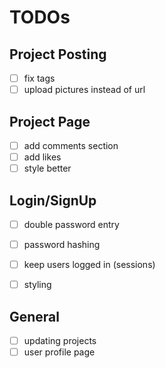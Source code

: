 # TODOs
## Project Posting
- [ ] fix tags
- [ ] upload pictures instead of url

## Project Page
- [ ] add comments section
- [ ] add likes
- [ ] style better
 
## Login/SignUp
- [ ] double password entry
- [ ] password hashing
- [ ] keep users logged in (sessions)
- [ ] styling


## General
- [ ] updating projects
- [ ] user profile page
